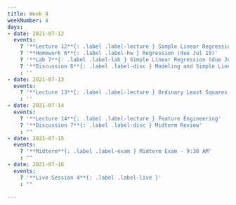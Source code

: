 ```yaml
---
title: Week 4
weekNumber: 4
days:
- date: 2021-07-12
  events:
    ? '**Lecture 12**{: .label .label-lecture } Simple Linear Regression'
    ? '**Homework 6**{: .label .label-hw } Regression (due Jul 19)'
    ? '**Lab 7**{: .label .label-lab } Simple Linear Regression (due Jul 17)'
    ? '**Discussion 6**{: .label .label-disc } Modeling and Simple Linear Regression'
    : ''
- date: 2021-07-13
  events:
    ? '**Lecture 13**{: .label .label-lecture } Ordinary Least Squares + Geometric Interpretation'
    : ''
- date: 2021-07-14
  events:
    ? '**Lecture 14**{: .label .label-lecture } Feature Engineering'
    ? '**Discussion 7**{: .label .label-disc } Midterm Review'
    : ""
- date: 2021-07-15
  events:
    ? '**Midterm**{: .label .label-exam } Midterm Exam - 9:30 AM'
    : ""
- date: 2021-07-16
  events:
    ? '**Live Session 4**{: .label .label-live }'
    : ""

---
```

